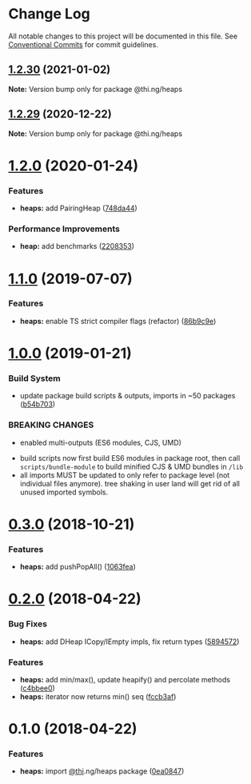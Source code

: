 # Change Log

All notable changes to this project will be documented in this file.
See [Conventional Commits](https://conventionalcommits.org) for commit guidelines.

## [1.2.30](https://github.com/thi-ng/umbrella/compare/@thi.ng/heaps@1.2.29...@thi.ng/heaps@1.2.30) (2021-01-02)

**Note:** Version bump only for package @thi.ng/heaps





## [1.2.29](https://github.com/thi-ng/umbrella/compare/@thi.ng/heaps@1.2.28...@thi.ng/heaps@1.2.29) (2020-12-22)

**Note:** Version bump only for package @thi.ng/heaps





# [1.2.0](https://github.com/thi-ng/umbrella/compare/@thi.ng/heaps@1.1.6...@thi.ng/heaps@1.2.0) (2020-01-24)

### Features

* **heaps:** add PairingHeap ([748da44](https://github.com/thi-ng/umbrella/commit/748da4405f9b4ab49bbdb3d4b49131df1f0cae88))

### Performance Improvements

* **heap:** add benchmarks ([2208353](https://github.com/thi-ng/umbrella/commit/220835345b1e842950a7288a8cc618585fda593f))

# [1.1.0](https://github.com/thi-ng/umbrella/compare/@thi.ng/heaps@1.0.10...@thi.ng/heaps@1.1.0) (2019-07-07)

### Features

* **heaps:** enable TS strict compiler flags (refactor) ([86b9c9e](https://github.com/thi-ng/umbrella/commit/86b9c9e))

# [1.0.0](https://github.com/thi-ng/umbrella/compare/@thi.ng/heaps@0.3.1...@thi.ng/heaps@1.0.0) (2019-01-21)

### Build System

* update package build scripts & outputs, imports in ~50 packages ([b54b703](https://github.com/thi-ng/umbrella/commit/b54b703))

### BREAKING CHANGES

* enabled multi-outputs (ES6 modules, CJS, UMD)

- build scripts now first build ES6 modules in package root, then call
  `scripts/bundle-module` to build minified CJS & UMD bundles in `/lib`
- all imports MUST be updated to only refer to package level
  (not individual files anymore). tree shaking in user land will get rid of
  all unused imported symbols.

# [0.3.0](https://github.com/thi-ng/umbrella/compare/@thi.ng/heaps@0.2.20...@thi.ng/heaps@0.3.0) (2018-10-21)

### Features

* **heaps:** add pushPopAll() ([1063fea](https://github.com/thi-ng/umbrella/commit/1063fea))

<a name="0.2.0"></a>
# [0.2.0](https://github.com/thi-ng/umbrella/compare/@thi.ng/heaps@0.1.0...@thi.ng/heaps@0.2.0) (2018-04-22)

### Bug Fixes

* **heaps:** add DHeap ICopy/IEmpty impls, fix return types ([5894572](https://github.com/thi-ng/umbrella/commit/5894572))

### Features

* **heaps:** add min/max(), update heapify() and percolate methods ([c4bbee0](https://github.com/thi-ng/umbrella/commit/c4bbee0))
* **heaps:** iterator now returns min() seq ([fccb3af](https://github.com/thi-ng/umbrella/commit/fccb3af))

<a name="0.1.0"></a>
# 0.1.0 (2018-04-22)

### Features

* **heaps:** import [@thi](https://github.com/thi).ng/heaps package ([0ea0847](https://github.com/thi-ng/umbrella/commit/0ea0847))
